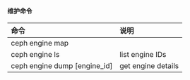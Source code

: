 #### 维护命令
|命令|说明|
|:-|:-|
|ceph engine map||
|ceph engine ls| list engine IDs|
|ceph engine dump [engine_id]|get engine details|
